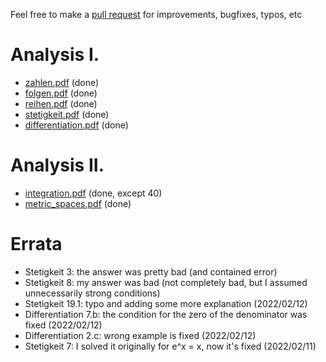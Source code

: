 Feel free to make a [pull request](https://github.com/kosii/kernfragen/pulls) for improvements, bugfixes, typos, etc

# Analysis I.
- [zahlen.pdf](1-Zahlen/zahlen.pdf) (done)
- [folgen.pdf](2-Folgen/folgen.pdf) (done)
- [reihen.pdf](2-Reihen/reihen.pdf) (done)
- [stetigkeit.pdf](3-Stetigkeit/stetigkeit.pdf) (done)
- [differentiation.pdf](4-Differentiation/differentiation.pdf) (done)

# Analysis II.
- [integration.pdf](5-Integration/integration.pdf) (done, except 40)
- [metric_spaces.pdf](6-Metrische_Raume/metric_spaces.pdf) (done)
# Errata
- Stetigkeit 3: the answer was pretty bad (and contained error)
- Stetigkeit 8: my answer was bad (not completely bad, but I assumed unnecessarily strong conditions)
- Stetigkeit 19.1: typo and adding some more explanation (2022/02/12)
- Differentiation 7.b: the condition for the zero of the denominator was fixed (2022/02/12)
- Differentiation 2.c: wrong example is fixed (2022/02/12)
- Stetigkeit 7: I solved it originally for e^x = x, now it's fixed (2022/02/11)